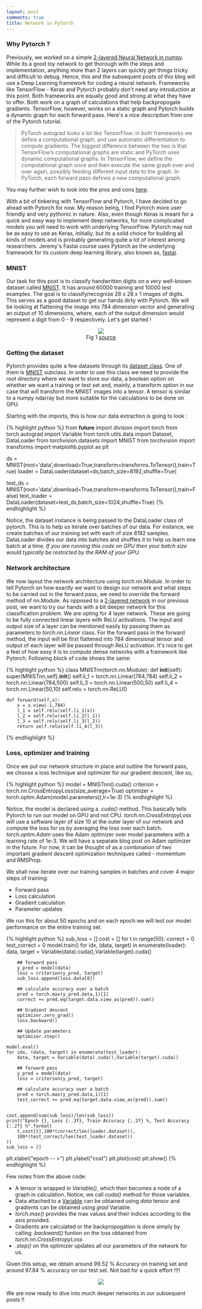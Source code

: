 ```yaml
---
layout: post
comments: true
title: Network in Pytorch
---
```


### Why Pytorch ?

Previously, we worked on a simple [2-layered Neural Network in numpy](http://anupsawant.com/2017/12/20/two-layer-nn-in-numpy/). While its a good toy network to get thorough with the steps and implementation, anything more than 2 layers can quickly get things tricky and difficult to debug. Hence, this and the subsequent posts of this blog will use a Deep Learning framework for coding a neural network. Frameworks like TensorFlow - Keras and Pytorch probably don't need any introduction at this point. Both frameworks are equally good and strong at what they have to offer. Both work on a graph of calculations that help backpropogate gradients. TensorFlow, however, works on a static graph and Pytorch builds a dynamic graph for each forward pass. Here's a nice description from one of the Pytorch tutorial.

> PyTorch autograd looks a lot like TensorFlow: in both frameworks we define a computational graph, and use automatic differentiation to compute gradients. The biggest difference between the two is that TensorFlow’s computational graphs are static and PyTorch uses dynamic computational graphs. In TensorFlow, we define the computational graph once and then execute the same graph over and over again, possibly feeding different input data to the graph. In PyTorch, each forward pass defines a new computational graph.

You may further wish to look into the pros and cons [here](http://pytorch.org/tutorials/beginner/pytorch_with_examples.html#tensorflow-static-graphs).

With a bit of tinkering with TensorFlow and Pytorch, I have decided to go ahead with Pytorch for now. My reason being, I find Pytorch more user friendly and very pythonic in nature. Also, even though Keras is meant for a quick and easy way to implement deep networks, for more complicated models you will need to work with underlying TensorFlow. Pytorch may not be as easy to use as Keras, initially, but its a solid choice for building all kinds of models and is probably generating quite a lot of interest among researchers. Jeremy's Fastai course uses Pytorch as the underlying framework for its custom deep learning library, also known as, [fastai](https://github.com/fastai/fastai/tree/master/courses/dl1).

### MNIST

Our task for this post is to classify handwritten digits on a very well-known dataset called [MNIST](http://yann.lecun.com/exdb/mnist/). It has around 60000 training and 10000 test examples. The goal is to classify/recognize 28 x 28 x 1 images of digits. This serves as a good dataset to get our hands dirty with Pytorch. We will be looking at flattening the image into 784 dimension vector and generating an output of 10 dimensions, where, each of the output dimension would represent a digit from 0 - 9 respectively. Let's get started !

<center><img src="https://ml4a.github.io/images/figures/mnist_1layer.png"></center>
<center>Fig 1 <a href="https://ml4a.github.io/ml4a/looking_inside_neural_nets/" target="_blank">source</a></center>

### Getting the dataset

Pytorch provides quite a few datasets through its [dataset class](http://pytorch.org/docs/master/data.html). One of them is [MNIST](http://pytorch.org/docs/master/torchvision/datasets.html#mnist) subclass. In order to use this class we need to provide the root directory where we want to store our data, a boolean option on whether we want a training or test set and, mainly, a transform option in our case that will transform the MNIST images into a tensor. A tensor is similar to a numpy ndarray but more suitable for the calculations to be done on GPU.

Starting with the imports, this is how our data extraction is going to look :  

{% highlight  python %}
from __future__ import division
import torch
from torch.autograd import Variable
from torch.utils.data import Dataset, DataLoader
from torchvision.datasets import MNIST
from torchvision import transforms
import matplotlib.pyplot as plt

ds = MNIST(root='data',download=True,transform=transforms.ToTensor(),train=True)
loader = DataLoader(dataset=ds,batch_size=8192,shuffle=True)

test_ds = MNIST(root='data',download=True,transform=transforms.ToTensor(),train=False)
test_loader = DataLoader(dataset=test_ds,batch_size=1024,shuffle=True)
{% endhighlight %}

Notice, the dataset instance is being passed to the DataLoader class of pytorch. This is to help us iterate over batches of our data. For instance, we create batches of our training set with each of size 8192 samples. DataLoader divides our data into batches and shuffles it to help us learn one batch at a time. <em>If you are running this code on GPU then your batch size would typically be restricted by the RAM of your GPU.</em>

### Network architecture

We now layout the network architecture using <em>torch.nn.Module</em>. In order to tell Pytorch on how exactly we want to design our network and what steps to be carried out in the forward pass, we need to override the forward method of nn.Module. As opposed to a [2-layered network](http://anupsawant.com/2017/12/20/two-layer-nn-in-numpy/) in our previous post, we want to try our hands with a bit deeper network for this classification problem. We are opting for 4 layer network. These are going to be fully connected linear layers with ReLU activations. The input and output size of a layer can be mentioned easily by passing them as parameters to <em>torch.nn.Linear</em> class. For the forward pass in the forward method, the input will be first flattened into 784 dimensional tensor and output of each layer will be passed through ReLU activation. It's nice to get a feel of how easy it is to compute dense networks with a framework like Pytorch. Following block of code shows the same:

{% highlight python %}
class MNISTnn(torch.nn.Module):
    def __init__(self):
        super(MNISTnn,self).__init__()
        self.li_1 = torch.nn.Linear(784,784)
        self.li_2 = torch.nn.Linear(784,500)
        self.li_3 = torch.nn.Linear(500,50)
        self.li_4 = torch.nn.Linear(50,10)
        self.relu = torch.nn.ReLU()

    def forward(self,x):
        x = x.view(-1,784)
        l_1 = self.relu(self.li_1(x))
        l_2 = self.relu(self.li_2(l_1))
        l_3 = self.relu(self.li_3(l_2))
        return self.relu(self.li_4(l_3))
{% endhighlight %}

### Loss, optimizer and training

Once we put our network structure in place and outline the forward pass, we choose a loss technique and optimizer for our gradient descent, like so,

{% highlight python %}
model = MNISTnn().cuda()
criterion = torch.nn.CrossEntropyLoss(size_average=True)
optimizer = torch.optim.Adam(model.parameters(),lr=1e-3)
{% endhighlight %}

Notice, the model is declared using a <em>.cuda()</em> method. This basically tells Pytorch to run our model on GPU and not CPU. <em>torch.nn.CrossEntropyLoss</em> will use a software layer of size 10 at the outer layer of our network and compute the loss for us by averaging the loss over each batch. <em>torch.optim.Adam</em> uses the Adam optimizer over model parameters with a learning rate of 1e-3. We will have a separate blog post on Adam optimizer in the future. For now, it can be thought of as a combination of two important gradient descent optimization techniques called - momemtum and RMSProp.

We shall now iterate over our training samples in batches and cover 4 major steps of training:

* Forward pass
* Loss calculation
* Gradient calculation
* Parameter updates

We run this for about 50 epochs and on each epoch we will test our model performance on the entire training set.

{% highlight python %}
sub_loss = []
cost = []
for t in range(50):
    correct = 0
    test_correct = 0
    model.train()
    for idx, (data, target) in enumerate(loader):
        data, target = Variable(data).cuda(),Variable(target).cuda()

        ## forward pass
        y_pred = model(data)
        loss = criterion(y_pred, target)
        sub_loss.append(loss.data[0])

        ## calculate accuracy over a batch
        pred = torch.max(y_pred.data,1)[1]
        correct += pred.eq(target.data.view_as(pred)).sum()

        ## Gradient descent
        optimizer.zero_grad()
        loss.backward()

        ## Update parameters
        optimizer.step()

    model.eval()
    for idx, (data, target) in enumerate(test_loader):
        data, target = Variable(data).cuda(),Variable(target).cuda()

        ## forward pass
        y_pred = model(data)
        loss = criterion(y_pred, target)

        ## calculate accuracy over a batch
        pred = torch.max(y_pred.data,1)[1]
        test_correct += pred.eq(target.data.view_as(pred)).sum()


    cost.append(sum(sub_loss)/len(sub_loss))
    print("Epoch {}, Loss {:.3f}, Train Accuracy {:.2f} %, Test Accuracy {:.2f} %".format(
        t,cost[t],100*(correct/len(loader.dataset)),
        100*(test_correct/len(test_loader.dataset))
    ))
    sub_loss = []
plt.xlabel("epoch -- >")
plt.ylabel("cost")
plt.plot(cost)
plt.show()
{% endhighlight %}

Few notes from the above code:

* A tensor is wrapped in <em>Variable()</em>, which then becomes a node of a graph in calculation. Notice, we call <em>cuda()</em> method for those variables.
* Data attached to a [Variable](http://pytorch.org/docs/master/_modules/torch/autograd/variable.html) can be obtained using <em>data</em> tensor and gradients can be obtained using <em>grad</em> Variable.
* <em>torch.max()</em> provides the max values and their indices according to the axis provided.
* Gradients are calculated or the backpropogation is done simply by calling <em>.backward()</em> funtion on the loss obtained from <em>torch.nn.CrossEntropyLoss</em>
* <em>.step()</em> on the optimizer updates all our parameters of the network for us.

Given this setup, we obtain around 99.52 % Accuracy on training set and around 97.84 % accuracy on our test set. Not bad for a quick effort !!!!
<center><img src="{{ site.baseurl }}/public/img/mnist-graph.png"></center>

We are now ready to dive into much deeper networks in our subsequent posts !!
